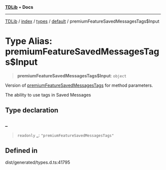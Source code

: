 [**TDLib**](../../../../../../README.md) • **Docs**

***

[TDLib](../../../../../../modules.md) / [index](../../../../../README.md) / [types](../../../README.md) / [default](../README.md) / premiumFeatureSavedMessagesTags$Input

# Type Alias: premiumFeatureSavedMessagesTags$Input

> **premiumFeatureSavedMessagesTags$Input**: `object`

Version of [premiumFeatureSavedMessagesTags](premiumFeatureSavedMessagesTags.md) for method parameters.

The ability to use tags in Saved Messages

## Type declaration

### \_

> `readonly` **\_**: `"premiumFeatureSavedMessagesTags"`

## Defined in

dist/generated/types.d.ts:41795
